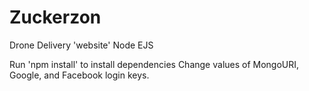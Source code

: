 # Zuckerzon
Drone Delivery 'website' Node EJS

Run 'npm install' to install dependencies
Change values of MongoURI, Google, and Facebook login keys.

